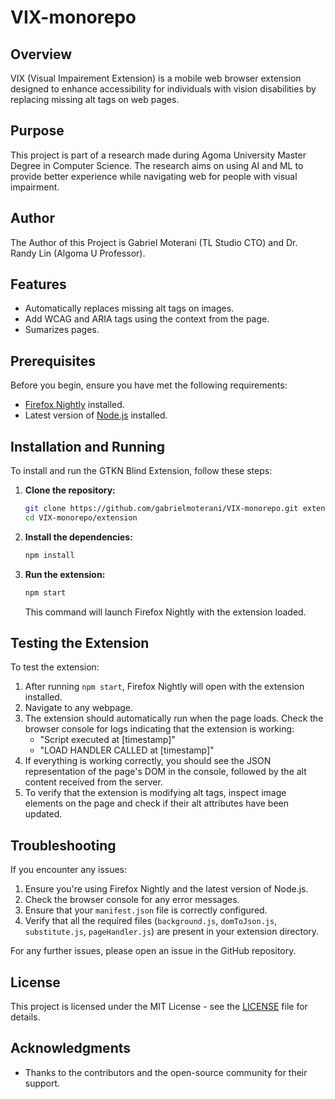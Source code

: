 # VIX-monorepo

## Overview
VIX (Visual Impairement Extension) is a mobile web browser extension designed to enhance accessibility for individuals with vision disabilities by replacing missing alt tags on web pages.

## Purpose

This project is part of a research made during Agoma University Master Degree in Computer Science. The research aims on using AI and ML to provide better experience while navigating web for people with visual impairment.

## Author
The Author of this Project is Gabriel Moterani (TL Studio CTO) and Dr. Randy Lin (Algoma U Professor).

## Features
- Automatically replaces missing alt tags on images.
- Add WCAG and ARIA tags using the context from the page.
- Sumarizes pages.

## Prerequisites
Before you begin, ensure you have met the following requirements:
- [Firefox Nightly](https://www.mozilla.org/en-US/firefox/channel/desktop/#nightly) installed.
- Latest version of [Node.js](https://nodejs.org/) installed.

## Installation and Running
To install and run the GTKN Blind Extension, follow these steps:

1. **Clone the repository:**
   ```bash
   git clone https://github.com/gabrielmoterani/VIX-monorepo.git extension
   cd VIX-monorepo/extension
   ```

2. **Install the dependencies:**
   ```bash
   npm install
   ```

3. **Run the extension:**
   ```bash
   npm start
   ```
   This command will launch Firefox Nightly with the extension loaded.

## Testing the Extension
To test the extension:

1. After running `npm start`, Firefox Nightly will open with the extension installed.
2. Navigate to any webpage.
3. The extension should automatically run when the page loads. Check the browser console for logs indicating that the extension is working:
   - "Script executed at [timestamp]"
   - "LOAD HANDLER CALLED at [timestamp]"
4. If everything is working correctly, you should see the JSON representation of the page's DOM in the console, followed by the alt content received from the server.
5. To verify that the extension is modifying alt tags, inspect image elements on the page and check if their alt attributes have been updated.

## Troubleshooting
If you encounter any issues:
1. Ensure you're using Firefox Nightly and the latest version of Node.js.
2. Check the browser console for any error messages.
3. Ensure that your `manifest.json` file is correctly configured.
4. Verify that all the required files (`background.js`, `domToJson.js`, `substitute.js`, `pageHandler.js`) are present in your extension directory.

For any further issues, please open an issue in the GitHub repository.

## License
This project is licensed under the MIT License - see the [LICENSE](LICENSE) file for details.

## Acknowledgments
- Thanks to the contributors and the open-source community for their support.
